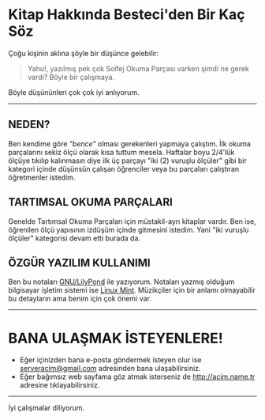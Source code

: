 # Kitap Hakkında Besteci'den Bir Kaç Söz
Çoğu kişinin aklına şöyle bir düşünce gelebilir:

>Yahu!, yazılmış pek çok Solfej Okuma Parçası varken şimdi ne gerek vardı? Böyle bir çalışmaya.

Böyle düşününleri çok çok iyi anlıyorum.

- - -

## NEDEN?
Ben kendime göre _"bence"_ olması gerekenleri yapmaya çalıştım. İlk okuma parçalarını sekiz ölçü olarak kısa tuttum mesela.
Haftalar boyu 2/4'lük ölçüye tıkılıp kalınmasın diye ilk üç parçayı "iki (2) vuruşlu ölçüler" gibi bir kategori içinde düşünsün çalışan öğrenciler veya bu parçaları çalıştıran öğretmenler istedim.

## TARTIMSAL OKUMA PARÇALARI
Genelde Tartımsal Okuma Parçaları için müstakil-ayrı kitaplar vardır. Ben ise, öğrenilen ölçü yapısının izdüşüm içinde gitmesini istedim. Yani "iki vuruşlu ölçüler" kategorisi devam etti burada da.

## ÖZGÜR YAZILIM KULLANIMI
Ben bu notaları [GNU/LilyPond](https://acimanasayfa.wordpress.com/acik-kitap) ile yazıyorum. Notaları yazmış olduğum bilgisayar işletim sistemi ise [Linux Mint](https://www.linuxmint.net.tr). Müzikçiler için bir anlamı olmayabilir bu detayların ama benim için çok önemi var.

- - -

# BANA ULAŞMAK İSTEYENLERE!
* Eğer içinizden bana e-posta göndermek isteyen olur ise <serveracim@gmail.com> adresinden bana ulaşabilirsiniz.
* Eğer bağımsız web sayfama göz atmak isterseniz de <http://acim.name.tr> adresine tıklayabilirsiniz.

- - -

İyi çalışmalar diliyorum.



